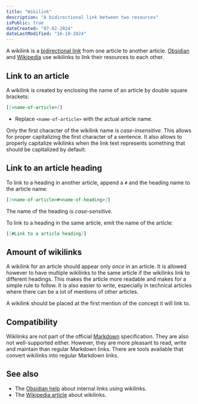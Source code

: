 ```yaml
---
title: "Wikilink"
description: "A bidirectional link between two resources"
isPublic: true
dateCreated: "07-02-2024"
dateLastModified: "16-10-2024"
---
```


A wikilink is a [bidirectional link](https://maggieappleton.com/bidirectionals)
from one article to another article. [Obsidian](obsidian) and
[Wikipedia](https://www.wikipedia.org/) use wikilinks to link their resources to
each other.

## Link to an article

A wikilink is created by enclosing the name of an article by double square
brackets:

```md
[[<name-of-article>]]
```

* Replace `<name-of-article>` with the actual article name.

Only the first character of the wikilink name is *case-insensitive*. This allows
for proper capitalizing the first character of a sentence. It also allows to
properly capitalize wikilinks when the link text represents something that
should be capitalized by default.

## Link to an article heading

To link to a heading in another article, append a `#` and the heading name to
the article name:

```md
[[<name-of-article>#<name-of-heading>]]
```

The name of the heading is *case-sensitive*.

To link to a heading in the same article, emit the name of the article:

```md
[[#Link to a article heading]]
```

## Amount of wikilinks

A wikilink for an article should appear only *once* in an article. It is allowed
however to have multiple wikilinks to the same article if the wikilinks link to
different headings. This makes the article more readable and makes for a simple
rule to follow. It is also easier to write, especially in technical articles
where there can be a lot of mentions of other articles.

A wikilink should be placed at the first mention of the concept it will link to.

## Compatibility

Wikilinks are not part of the official [Markdown](markdown) specification. They
are also not well-supported either. However, they are more pleasant to read,
write and maintain than regular Markdown links. There are tools available that
convert wikilinks into regular Markdown links.

## See also

* The [Obsidian help](https://help.obsidian.md/Linking+notes+and+files/Internal+links)
  about internal links using wikilinks.
* The [Wikipedia article](https://en.wikipedia.org/wiki/Help:Link) about
  wikilinks.
